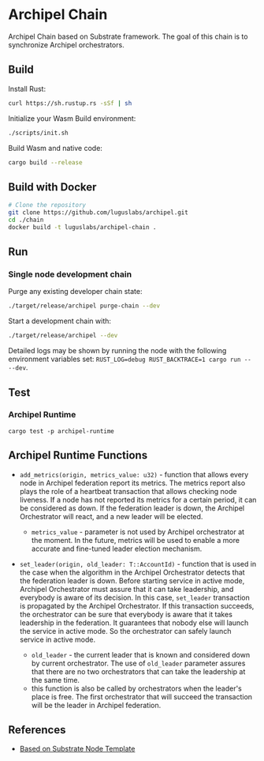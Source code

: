 # Archipel Chain

Archipel Chain based on Substrate framework. The goal of this chain is to synchronize Archipel orchestrators.

## Build

Install Rust:

```bash
curl https://sh.rustup.rs -sSf | sh
```

Initialize your Wasm Build environment:

```bash
./scripts/init.sh
```

Build Wasm and native code:

```bash
cargo build --release
```

## Build with Docker
```bash
# Clone the repository
git clone https://github.com/luguslabs/archipel.git
cd ./chain
docker build -t luguslabs/archipel-chain .
```

## Run

### Single node development chain

Purge any existing developer chain state:

```bash
./target/release/archipel purge-chain --dev
```

Start a development chain with:

```bash
./target/release/archipel --dev
```

Detailed logs may be shown by running the node with the following environment variables set: `RUST_LOG=debug RUST_BACKTRACE=1 cargo run -- --dev`.

## Test 

### Archipel Runtime

```
cargo test -p archipel-runtime
```

## Archipel Runtime Functions

- `add_metrics(origin, metrics_value: u32)` - function that allows every node in Archipel federation report its metrics. The metrics report also plays the role of a heartbeat transaction that allows checking node liveness. If a node has not reported its metrics for a certain period, it can be considered as down. If the federation leader is down, the Archipel Orchestrator will react, and a new leader will be elected.
    - `metrics_value` - parameter is not used by Archipel orchestrator at the moment. In the future, metrics will be used to enable a more accurate and fine-tuned leader election mechanism. 

- `set_leader(origin, old_leader: T::AccountId)` - function that is used in the case when the algorithm in the Archipel Orchestrator detects that the federation leader is down. Before starting service in active mode, Archipel Orchestrator must assure that it can take leadership, and everybody is aware of its decision. In this case, `set_leader` transaction is propagated by the Archipel Orchestrator. If this transaction succeeds, the orchestrator can be sure that everybody is aware that it takes leadership in the federation. It guarantees that nobody else will launch the service in active mode. So the orchestrator can safely launch service in active mode. 
    - `old_leader` - the current leader that is known and considered down by current orchestrator. The use of `old_leader` parameter assures that there are no two orchestrators that can take the leadership at the same time.
    - this function is also be called by orchestrators when the leader's place is free. The first orchestrator that will succeed the transaction will be the leader in Archipel federation.

## References
* [Based on Substrate Node Template](https://github.com/substrate-developer-hub/substrate-node-template/commit/9e02251a9c5d4b40c5b2df05f057437c534a7a18)
